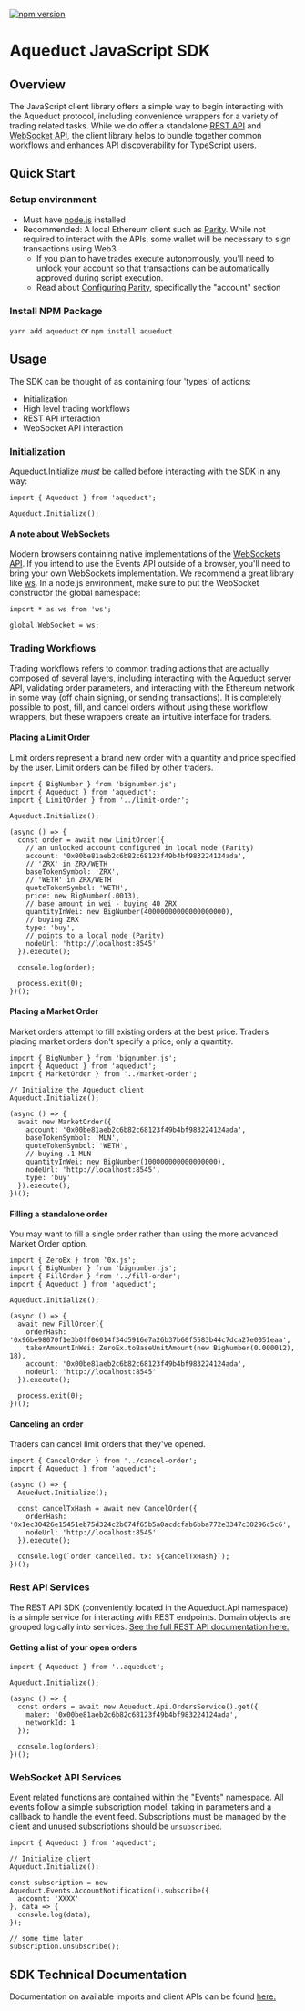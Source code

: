 [![npm version](https://badge.fury.io/js/aqueduct.svg)](https://badge.fury.io/js/aqueduct)

# Aqueduct JavaScript SDK

## Overview

The JavaScript client library offers a simple way to begin interacting with the Aqueduct protocol, including convenience wrappers for a variety of trading related tasks. While we do offer a standalone [REST API](https://aqueduct.ercdex.com/rest.html) and [WebSocket API](https://aqueduct.ercdex.com/#/events), the client library helps to bundle together common workflows and enhances API discoverability for TypeScript users.

## Quick Start

### Setup environment

- Must have [node.js](https://nodejs.org/en/) installed
- Recommended: A local Ethereum client such as [Parity](https://www.parity.io/). While not required to interact with the APIs, some wallet will be necessary to sign transactions using Web3.
    - If you plan to have trades execute autonomously, you'll need to unlock your account so that transactions can be automatically approved during script execution.
    - Read about [Configuring Parity](https://paritytech.github.io/wiki/Configuring-Parity), specifically the "account" section

### Install NPM Package

`yarn add aqueduct` or `npm install aqueduct`

## Usage

The SDK can be thought of as containing four 'types' of actions:
- Initialization
- High level trading workflows
- REST API interaction
- WebSocket API interaction

### Initialization

Aqueduct.Initialize *must* be called before interacting with the SDK in any way:

```
import { Aqueduct } from 'aqueduct';

Aqueduct.Initialize();
```

#### A note about WebSockets

Modern browsers containing native implementations of the [WebSockets API](https://developer.mozilla.org/en-US/docs/Web/API/WebSockets_API). If you intend to use the Events API outside of a browser, you'll need to bring your own WebSockets implementation. We recommend a great library like [ws](https://github.com/websockets/ws). In a node.js environment, make sure to put the WebSocket constructor the global namespace:

```
import * as ws from 'ws';

global.WebSocket = ws;
```

### Trading Workflows

Trading workflows refers to common trading actions that are actually composed of several layers, including interacting with the Aqueduct server API, validating order parameters, and interacting with the Ethereum network in some way (off chain signing, or sending transactions). It is completely possible to post, fill, and cancel orders without using these workflow wrappers, but these wrappers create an intuitive interface for traders.

#### Placing a Limit Order

Limit orders represent a brand new order with a quantity and price specified by the user. Limit orders can be filled by other traders.

```
import { BigNumber } from 'bignumber.js';
import { Aqueduct } from 'aqueduct';
import { LimitOrder } from '../limit-order';

Aqueduct.Initialize();

(async () => {
  const order = await new LimitOrder({
    // an unlocked account configured in local node (Parity)
    account: '0x00be81aeb2c6b82c68123f49b4bf983224124ada',
    // 'ZRX' in ZRX/WETH
    baseTokenSymbol: 'ZRX',
    // 'WETH' in ZRX/WETH
    quoteTokenSymbol: 'WETH',
    price: new BigNumber(.0013),
    // base amount in wei - buying 40 ZRX
    quantityInWei: new BigNumber(40000000000000000000),
    // buying ZRX
    type: 'buy',
    // points to a local node (Parity)
    nodeUrl: 'http://localhost:8545'
  }).execute();

  console.log(order);

  process.exit(0);
})();

```

#### Placing a Market Order

Market orders attempt to fill existing orders at the best price. Traders placing market orders don't specify a price, only a quantity.

```
import { BigNumber } from 'bignumber.js';
import { Aqueduct } from 'aqueduct';
import { MarketOrder } from '../market-order';

// Initialize the Aqueduct client
Aqueduct.Initialize();

(async () => {
  await new MarketOrder({
    account: '0x00be81aeb2c6b82c68123f49b4bf983224124ada',
    baseTokenSymbol: 'MLN',
    quoteTokenSymbol: 'WETH',
    // buying .1 MLN
    quantityInWei: new BigNumber(100000000000000000),
    nodeUrl: 'http://localhost:8545',
    type: 'buy'
  }).execute();
})();

```

#### Filling a standalone order

You may want to fill a single order rather than using the more advanced Market Order option. 

```
import { ZeroEx } from '0x.js';
import { BigNumber } from 'bignumber.js';
import { FillOrder } from '../fill-order';
import { Aqueduct } from 'aqueduct';

Aqueduct.Initialize();

(async () => {
  await new FillOrder({
    orderHash: '0x96be98070f1e3b0ff06014f34d5916e7a26b37b60f5583b44c7dca27e0051eaa',
    takerAmountInWei: ZeroEx.toBaseUnitAmount(new BigNumber(0.000012), 18),
    account: '0x00be81aeb2c6b82c68123f49b4bf983224124ada',
    nodeUrl: 'http://localhost:8545'
  }).execute();

  process.exit(0);
})();

```

#### Canceling an order

Traders can cancel limit orders that they've opened.

```
import { CancelOrder } from '../cancel-order';
import { Aqueduct } from 'aqueduct';

(async () => {
  Aqueduct.Initialize();

  const cancelTxHash = await new CancelOrder({
    orderHash: '0x1ec30426e15451eb75d324c2b674f65b5a0acdcfab6bba772e3347c30296c5c6',
    nodeUrl: 'http://localhost:8545'
  }).execute();

  console.log(`order cancelled. tx: ${cancelTxHash}`);
})();

```

### Rest API Services

The REST API SDK (conveniently located in the Aqueduct.Api namespace) is a simple service for interacting with REST endpoints. Domain objects are grouped logically into services. [See the full REST API documentation here.](https://aqueduct.ercdex.com/rest.html)

#### Getting a list of your open orders

```
import { Aqueduct } from '..aqueduct';

Aqueduct.Initialize();

(async () => {
  const orders = await new Aqueduct.Api.OrdersService().get({
    maker: '0x00be81aeb2c6b82c68123f49b4bf983224124ada',
    networkId: 1
  });

  console.log(orders);
})();

```

### WebSocket API Services

Event related functions are contained within the "Events" namespace. All events follow a simple subscription model, taking in parameters and a callback to handle the event feed. Subscriptions must be managed by the client and unused subscriptions should be `unsubscribed`.

```
import { Aqueduct } from 'aqueduct';

// Initialize client
Aqueduct.Initialize();

const subscription = new Aqueduct.Events.AccountNotification().subscribe({
  account: 'XXXX'
}, data => {
  console.log(data);
});

// some time later
subscription.unsubscribe();
```

## SDK Technical Documentation

Documentation on available imports and client APIs can be found [here.](https://aqueduct.ercdex.com/client/modules/_aqueduct_.html)
